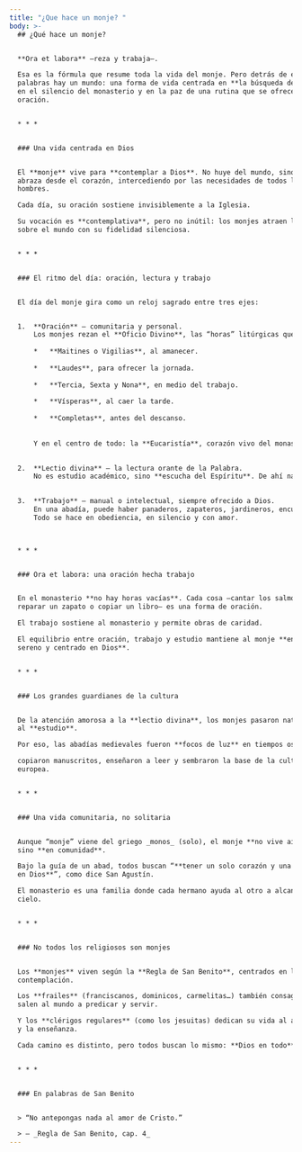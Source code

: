 ```yaml
---
title: "¿Que hace un monje? "
body: >-
  ## ¿Qué hace un monje?


  **Ora et labora** —reza y trabaja—.  

  Esa es la fórmula que resume toda la vida del monje. Pero detrás de esas tres
  palabras hay un mundo: una forma de vida centrada en **la búsqueda de Dios**,
  en el silencio del monasterio y en la paz de una rutina que se ofrece como
  oración.


  * * *


  ### Una vida centrada en Dios


  El **monje** vive para **contemplar a Dios**. No huye del mundo, sino que lo
  abraza desde el corazón, intercediendo por las necesidades de todos los
  hombres.  

  Cada día, su oración sostiene invisiblemente a la Iglesia.  

  Su vocación es **contemplativa**, pero no inútil: los monjes atraen la gracia
  sobre el mundo con su fidelidad silenciosa.


  * * *


  ### El ritmo del día: oración, lectura y trabajo


  El día del monje gira como un reloj sagrado entre tres ejes:


  1.  **Oración** – comunitaria y personal.  
      Los monjes rezan el **Oficio Divino**, las “horas” litúrgicas que marcan el día:
      
      *   **Maitines o Vigilias**, al amanecer.
          
      *   **Laudes**, para ofrecer la jornada.
          
      *   **Tercia, Sexta y Nona**, en medio del trabajo.
          
      *   **Vísperas**, al caer la tarde.
          
      *   **Completas**, antes del descanso.
          
      
      Y en el centro de todo: la **Eucaristía**, corazón vivo del monasterio.

      
  2.  **Lectio divina** – la lectura orante de la Palabra.  
      No es estudio académico, sino **escucha del Espíritu**. De ahí nacieron las grandes bibliotecas benedictinas que conservaron la cultura cristiana y grecorromana durante siglos.

      
  3.  **Trabajo** – manual o intelectual, siempre ofrecido a Dios.  
      En una abadía, puede haber panaderos, zapateros, jardineros, encuadernadores, músicos, bibliotecarios o maestros.  
      Todo se hace en obediencia, en silencio y con amor.

      

  * * *


  ### Ora et labora: una oración hecha trabajo


  En el monasterio **no hay horas vacías**. Cada cosa —cantar los salmos,
  reparar un zapato o copiar un libro— es una forma de oración.  

  El trabajo sostiene al monasterio y permite obras de caridad.  

  El equilibrio entre oración, trabajo y estudio mantiene al monje **en paz,
  sereno y centrado en Dios**.


  * * *


  ### Los grandes guardianes de la cultura


  De la atención amorosa a la **lectio divina**, los monjes pasaron naturalmente
  al **estudio**.  

  Por eso, las abadías medievales fueron **focos de luz** en tiempos oscuros:  

  copiaron manuscritos, enseñaron a leer y sembraron la base de la cultura
  europea.


  * * *


  ### Una vida comunitaria, no solitaria


  Aunque “monje” viene del griego _monos_ (solo), el monje **no vive aislado**,
  sino **en comunidad**.  

  Bajo la guía de un abad, todos buscan “**tener un solo corazón y una sola alma
  en Dios**”, como dice San Agustín.  

  El monasterio es una familia donde cada hermano ayuda al otro a alcanzar el
  cielo.


  * * *


  ### No todos los religiosos son monjes


  Los **monjes** viven según la **Regla de San Benito**, centrados en la
  contemplación.  

  Los **frailes** (franciscanos, dominicos, carmelitas…) también consagrados,
  salen al mundo a predicar y servir.  

  Y los **clérigos regulares** (como los jesuitas) dedican su vida al apostolado
  y la enseñanza.  

  Cada camino es distinto, pero todos buscan lo mismo: **Dios en todo**.


  * * *


  ### En palabras de San Benito


  > “No antepongas nada al amor de Cristo.”  

  > — _Regla de San Benito, cap. 4_
---
```

